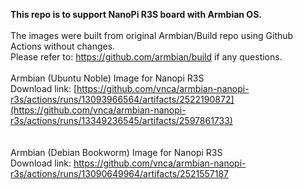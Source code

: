 **This repo is to support NanoPi R3S board with Armbian OS.** <br><br>
The images were built from original Armbian/Build repo using Github Actions without changes. <br>
Please refer to: https://github.com/armbian/build if any questions.
<br>
<br>
Armbian (Ubuntu Noble) Image for Nanopi R3S<br>
Download link: [https://github.com/vnca/armbian-nanopi-r3s/actions/runs/13093966564/artifacts/2522190872](https://github.com/vnca/armbian-nanopi-r3s/actions/runs/13349236545/artifacts/2597861733)<br>
<br>
<br>
Armbian (Debian Bookworm) Image for Nanopi R3S<br>
Download link: https://github.com/vnca/armbian-nanopi-r3s/actions/runs/13090649964/artifacts/2521557187<br>
<br>
